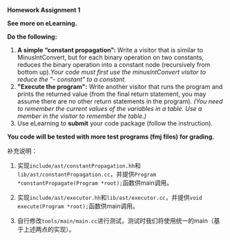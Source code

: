 **Homework Assignment 1**

**See more on eLearning.**

**Do the following:**

1. **A simple “constant propagation”:** Write a visitor that is similar to MinusIntConvert, but for each binary operation on two constants, reduces the binary operation into a constant node (recursively from bottom up).*Your code must first use the minusIntConvert visitor to reduce the "- constant" to a constant.*
2. **"Execute the program":** Write another visitor that runs the program and prints the returned value (from the final return statement, you may assume there are no other return statements in the program). *(You need to remember the current values of the variables in a table. Use a member in the visitor to remember the table.)*
3. Use eLearning to **submit** your code package (follow the instruction). 

**You code will be tested with more test programs (fmj files) for grading.**

补充说明：

1. 实现`include/ast/constantPropagation.hh`和`lib/ast/constantPropagation.cc`，并提供`Program *constantPropagate(Program *root);`函数供main调用。

2. 实现`include/ast/executor.hh`和`lib/ast/executor.cc`，并提供`void execute(Program *root);`函数供main调用。

3. 自行修改`tools/main/main.cc`进行测试，测试时我们将使用统一的main（基于上述两点的实现）。
